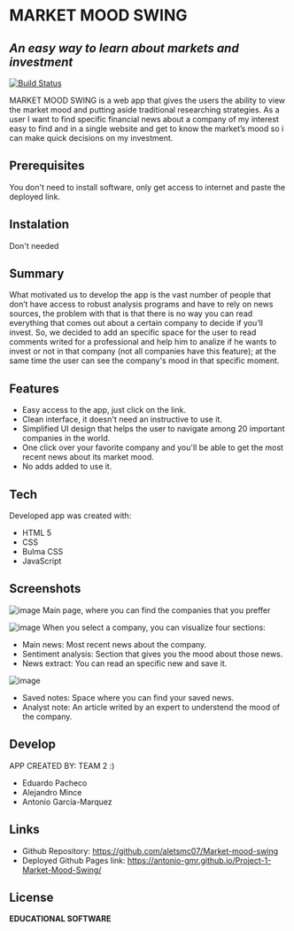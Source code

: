 # MARKET MOOD SWING
## _An easy way to learn about markets and investment_

[![Build Status](https://travis-ci.org/joemccann/dillinger.svg?branch=master)](https://travis-ci.org/joemccann/dillinger)

MARKET MOOD SWING is a web app that gives the users the ability to view the market mood and putting aside traditional researching strategies. As a user I want to find specific financial news about a company of my interest easy to find and in a single website and get to know the market’s mood so i can make quick decisions on my investment.

## Prerequisites
You don't need to install software, only get access to internet and paste the deployed link.

## Instalation
Don't needed

## Summary
What motivated us to develop the app is the vast number of people that don’t have access to robust analysis programs and have to rely on news sources, the problem with that is that there is no way you can read everything that comes out about a certain company to decide if you’ll invest. So, we decided to add an specific space for the user to read comments writed for a professional and help him to analize if he wants to invest or not in that company (not all companies have this feature); at the same time the user can see the company's mood in that specific moment.

## Features

- Easy access to the app, just click on the link. 
- Clean interface, it doesn't need an instructive to use it.
- Simplified UI design that helps the user to navigate among 20 important companies in the world.
- One click over your favorite company and you'll be able to get the most recent news about its market mood.
- No adds added to use it. 

## Tech

Developed app was created with:

- HTML 5
- CSS
- Bulma CSS
- JavaScript

## Screenshots

![image](https://user-images.githubusercontent.com/107447818/182945546-2ddf618e-fdf7-4133-aab8-0c98d4c34d54.png)
Main page, where you can find the companies that you preffer

![image](https://user-images.githubusercontent.com/107447818/182945801-31a58cbf-2974-40d8-8d16-d01121ef6592.png)
When you select a company, you can visualize four sections:
- Main news: Most recent news about the company.
- Sentiment analysis: Section that gives you the mood about those news.
- News extract: You can read an specific new and save it.

![image](https://user-images.githubusercontent.com/107447818/182946890-40fc265f-1f37-4829-82d4-1e05ccc03682.png)
- Saved notes: Space where you can find your saved news.
- Analyst note: An article writed by an expert to understend the mood of the company.


## Develop

APP CREATED BY: TEAM 2 :)
- Eduardo Pacheco
- Alejandro Mince
- Antonio García-Marquez

## Links
- Github Repository: https://github.com/aletsmc07/Market-mood-swing
- Deployed Github Pages link: https://antonio-gmr.github.io/Project-1-Market-Mood-Swing/

## License

**EDUCATIONAL SOFTWARE**
